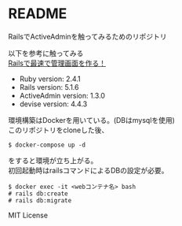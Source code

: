 # README

RailsでActiveAdminを触ってみるためのリポジトリ  

以下を参考に触ってみる  
[Railsで最速で管理画面を作る！](https://qiita.com/enomotodev/items/5f6d9348207124a41bf9)

* Ruby version: 2.4.1
* Rails version: 5.1.6
* ActiveAdmin version: 1.3.0
* devise version: 4.4.3

環境構築はDockerを用いている。(DBはmysqlを使用)  
このリポジトリをcloneした後、

```
$ docker-compose up -d
```

をすると環境が立ち上がる。  
初回起動時はrailsコマンドによるDBの設定が必要。

```
$ docker exec -it <webコンテナ名> bash
# rails db:create
# rails db:migrate
```

MIT License
